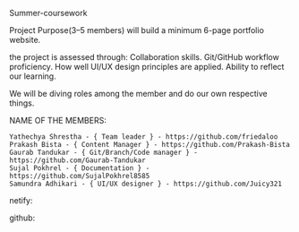 Summer-coursework

Project Purpose(3–5 members) will build a minimum 6-page portfolio website.

the project is assessed through: Collaboration skills. Git/GitHub workflow proficiency. How well UI/UX design principles are applied.
Ability to reflect our learning.

We will be diving roles among the member and do our own respective things.

NAME OF THE MEMBERS:

    Yathechya Shrestha - { Team leader } - https://github.com/friedaloo
    Prakash Bista - { Content Manager } - https://github.com/Prakash-Bista
    Gaurab Tandukar - { Git/Branch/Code manager } - https://github.com/Gaurab-Tandukar
    Sujal Pokhrel - { Documentation } - https://github.com/SujalPokhrel8585
    Samundra Adhikari - { UI/UX designer } - https://github.com/Juicy321


netify:

github:
